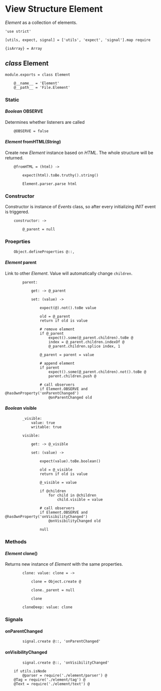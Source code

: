View Structure Element
=======================

*Element* as a collection of elements.

	'use strict'

	[utils, expect, signal] = ['utils', 'expect', 'signal'].map require

	{isArray} = Array

*class* Element
----------------

	module.exports = class Element

		@__name__ = 'Element'
		@__path__ = 'File.Element'

### Static

#### *Boolean* OBSERVE

Determines whether listeners are called

		@OBSERVE = false

#### *Element* fromHTML(*String*)

Create new *Element* instance based on *HTML*.
The whole structure will be returned.

		@fromHTML = (html) ->

			expect(html).toBe.truthy().string()

			Element.parser.parse html

### Constructor

Constructor is instance of *Events* class, so after every initializing
*INIT* event is triggered.

		constructor: ->

			@_parent = null

### Proeprties

		Object.defineProperties @::,

#### *Element* parent

Link to other *Element*.
Value will automatically change `children`.

			parent:

				get: -> @_parent

				set: (value) ->

					expect(@).not().toBe value

					old = @_parent
					return if old is value

					# remove element
					if @_parent
						expect().some(@_parent.children).toBe @
						index = @_parent.children.indexOf @
						@_parent.children.splice index, 1

					@_parent = parent = value

					# append element
					if parent
						expect().some(@_parent.children).not().toBe @
						parent.children.push @

					# call observers
					if Element.OBSERVE and @hasOwnProperty('onParentChanged')
						@onParentChanged old

#### *Boolean* visible

			_visible:
				value: true
				writable: true

			visible:

				get: -> @_visible

				set: (value) ->

					expect(value).toBe.boolean()

					old = @_visible
					return if old is value

					@_visible = value

					if @children
						for child in @children
							child.visible = value

					# call observers
					if Element.OBSERVE and @hasOwnProperty('onVisibilityChanged')
						@onVisibilityChanged old

					null

### Methods

#### *Element* clone()

Returns new instance of *Element* with the same properties.

			clone: value: clone = ->

				clone = Object.create @

				clone._parent = null

				clone

			cloneDeep: value: clone

### Signals

#### onParentChanged

			signal.create @::, 'onParentChanged'

#### onVisibilityChanged

			signal.create @::, 'onVisibilityChanged'

		if utils.isNode
			@parser = require('./element/parser') @
		@Tag = require('./element/tag') @
		@Text = require('./element/text') @